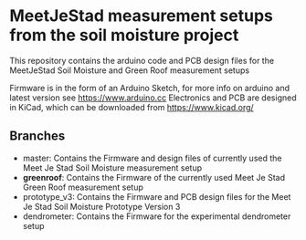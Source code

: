MeetJeStad measurement setups from the soil moisture project
============================================================

This repository contains the arduino code and PCB design files for the MeetJeStad Soil Moisture and Green Roof measurement setups

Firmware is in the form of an Arduino Sketch, for more info on arduino and latest version see  https://www.arduino.cc
Electronics and PCB are designed in KiCad, which can be downloaded from https://www.kicad.org/

## Branches

- master: Contains the Firmware and design files of currently used the Meet Je Stad Soil Moisture measurement setup
- **greenroof**: Contains the Firmware of the currently used Meet Je Stad Green Roof measurement setup
- prototype_v3: Contains the Firmware and PCB design files for the Meet Je Stad Soil Moisture Prototype Version 3
- dendrometer: Contains the Firmware for the experimental dendrometer setup 
  
